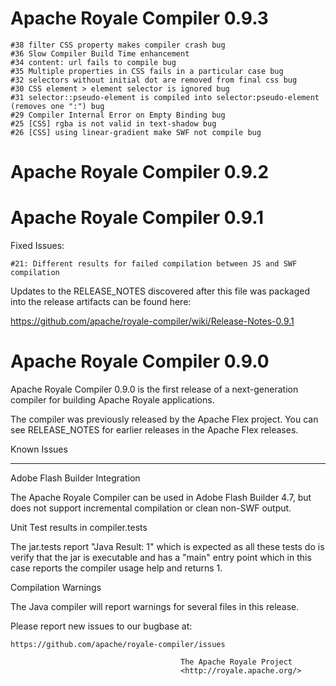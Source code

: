 Apache Royale Compiler 0.9.3
=================
 
	#38 filter CSS property makes compiler crash bug
	#36 Slow Compiler Build Time enhancement
	#34 content: url fails to compile bug
	#35 Multiple properties in CSS fails in a particular case bug
	#32 selectors without initial dot are removed from final css bug
	#30 CSS element > element selector is ignored bug
	#31 selector::pseudo-element is compiled into selector:pseudo-element (removes one ":") bug
	#29 Compiler Internal Error on Empty Binding bug
	#25 [CSS] rgba is not valid in text-shadow bug
	#26 [CSS] using linear-gradient make SWF not compile bug


Apache Royale Compiler 0.9.2
=================


Apache Royale Compiler 0.9.1
=================

Fixed Issues:

	#21: Different results for failed compilation between JS and SWF compilation

Updates to the RELEASE_NOTES discovered after this file was packaged into the release artifacts can be found here:

https://github.com/apache/royale-compiler/wiki/Release-Notes-0.9.1


Apache Royale Compiler 0.9.0
=================
Apache Royale Compiler 0.9.0 is the first release of a next-generation
compiler for building Apache Royale applications.

The compiler was previously released by the Apache Flex project.  You can
see RELEASE_NOTES for earlier releases in the Apache Flex releases.

Known Issues
_____________

Adobe Flash Builder Integration

The Apache Royale Compiler can be used in Adobe Flash Builder 4.7, but does
not support incremental compilation or clean non-SWF output.


Unit Test results in compiler.tests 

The jar.tests report "Java Result: 1" which is expected as all these tests do is verify that the jar is executable and has a "main" entry point which in this case reports the compiler usage help and returns 1.

Compilation Warnings

The Java compiler will report warnings for several files in this release.

Please report new issues to our bugbase at:

    https://github.com/apache/royale-compiler/issues

                                          The Apache Royale Project
                                          <http://royale.apache.org/>
